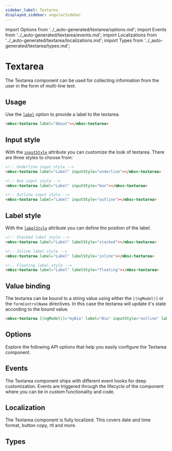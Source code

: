 ```yaml
---
sidebar_label: Textarea
displayed_sidebar: angularSidebar
---
```


import Options from '../\_auto-generated/textarea/options.md';
import Events from '../\_auto-generated/textarea/events.md';
import Localizations from '../\_auto-generated/textarea/localizations.md';
import Types from '../\_auto-generated/textarea/types.md';

# Textarea

The Textarea component can be used for collecting information from the user in the form of multi-line text.

## Usage

Use the [`label`](#opt-label) option to provide a label to the textarea.

```html
<mbsc-textarea label="About"></mbsc-textarea>
```

## Input style

With the [`inputStyle`](#opt-inputStyle) attribute you can customize the look of textarea. There are three styles to choose from:

```html
<!-- Underline input style -->
<mbsc-textarea label="Label" inputStyle="underline"></mbsc-textarea>

<!-- Box input style -->
<mbsc-textarea label="Label" inputStyle="box"></mbsc-textarea>

<!-- Outline input style -->
<mbsc-textarea label="Label" inputStyle="outline"></mbsc-textarea>
```

## Label style

With the [`labelStyle`](#opt-labelStyle) attribute you can define the position of the label.

```html
<!-- Stacked label style -->
<mbsc-textarea label="Label" labelStyle="stacked"></mbsc-textarea>

<!-- Inline label style -->
<mbsc-textarea label="Label" labelStyle="inline"></mbsc-textarea>

<!-- Floating label style -->
<mbsc-textarea label="Label" labelStyle="floating"></mbsc-textarea>
```

## Value binding

The textarea can be bound to a string value using either the `[(ngModel)]` or the `formControlName` directives. In this case the textarea will update it's state according to the bound value.

```html
<mbsc-textarea [(ngModel)]="myBio" label="Bio" inputStyle="outline" labelStyle="floating"></mbsc-textarea>
```

<div className="option-list">

## Options
Explore the following API options that help you easily configure the Textarea component.

<Options />

## Events
The Textarea component ships with different event hooks for deep customization. Events are triggered through the lifecycle of the component where you can tie in custom functionality and code.

<Events />

## Localization
The Textarea component is fully localized. This covers date and time format, button copy, rtl and more.

<Localizations />

## Types

<Types />

</div>
